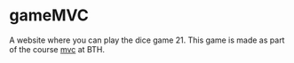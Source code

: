 # gameMVC

A website where you can play the dice game 21. This game is made as part of the
course [mvc](https://dbwebb.se/kurser/mvc-v1) at BTH.
